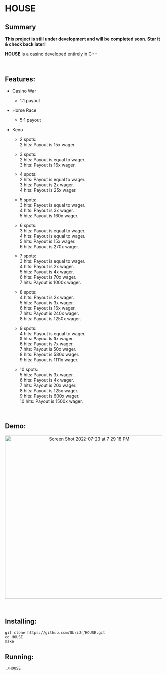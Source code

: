 # HOUSE

## Summary

**This project is still under development and will be completed soon. Star it & check back later!**

**HOUSE** is a casino developed entirely in C++

<br />   

## Features:

* Casino War
    - 1:1 payout

* Horse Race
    - 5:1 payout

* Keno
    - 2 spots:  
      2 hits: Payout is 15x wager.  

    - 3 spots:  
      2 hits: Payout is equal to wager.  
      3 hits: Payout is 16x wager.  
      
    - 4 spots:  
     2 hits: Payout is equal to wager.  
     3 hits: Payout is 2x wager.  
     4 hits: Payout is 25x wager.  

    - 5 spots:  
3 hits: Payout is equal to wager.  
4 hits: Payout is 3x wager.  
5 hits: Payout is 160x wager.  

    - 6 spots:  
3 hits: Payout is equal to wager.  
4 hits: Payout is equal to wager.  
5 hits: Payout is 15x wager.  
6 hits: Payout is 270x wager.  

    - 7 spots:  
3 hits: Payout is equal to wager.  
4 hits: Payout is 2x wager.  
5 hits: Payout is 4x wager.  
6 hits: Payout is 70x wager.  
7 hits: Payout is 1000x wager.  

    - 8 spots:  
4 hits: Payout is 2x wager.  
5 hits: Payout is 3x wager.  
6 hits: Payout is 16x wager.  
7 hits: Payout is 240x wager.  
8 hits: Payout is 1250x wager.  

    - 9 spots:  
4 hits: Payout is equal to wager.  
5 hits: Payout is 5x wager.  
6 hits: Payout is 7x wager.  
7 hits: Payout is 50x wager.  
8 hits: Payout is 580x wager.  
9 hits: Payout is 1111x wager.  

    - 10 spots:  
5 hits: Payout is 3x wager.  
6 hits: Payout is 4x wager.  
7 hits: Payout is 20x wager.  
8 hits: Payout is 125x wager.  
9 hits: Payout is 600x wager.  
10 hits: Payout is 1500x wager.  


<br />   

## Demo:

<p align="center">
<img width="525" alt="Screen Shot 2022-07-23 at 7 29 18 PM" src="https://user-images.githubusercontent.com/45999845/180627305-08a9990b-be18-45d2-9e47-74101d589714.png">
</p>
<br />   


## Installing:

```
git clone https://github.com/UbriJr/HOUSE.git
cd HOUSE
make
```

## Running:

```
./HOUSE
```


